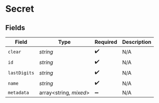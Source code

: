 # Secret


## Fields

| Field                  | Type                   | Required               | Description            |
| ---------------------- | ---------------------- | ---------------------- | ---------------------- |
| `clear`                | *string*               | :heavy_check_mark:     | N/A                    |
| `id`                   | *string*               | :heavy_check_mark:     | N/A                    |
| `lastDigits`           | *string*               | :heavy_check_mark:     | N/A                    |
| `name`                 | *string*               | :heavy_check_mark:     | N/A                    |
| `metadata`             | array<string, *mixed*> | :heavy_minus_sign:     | N/A                    |